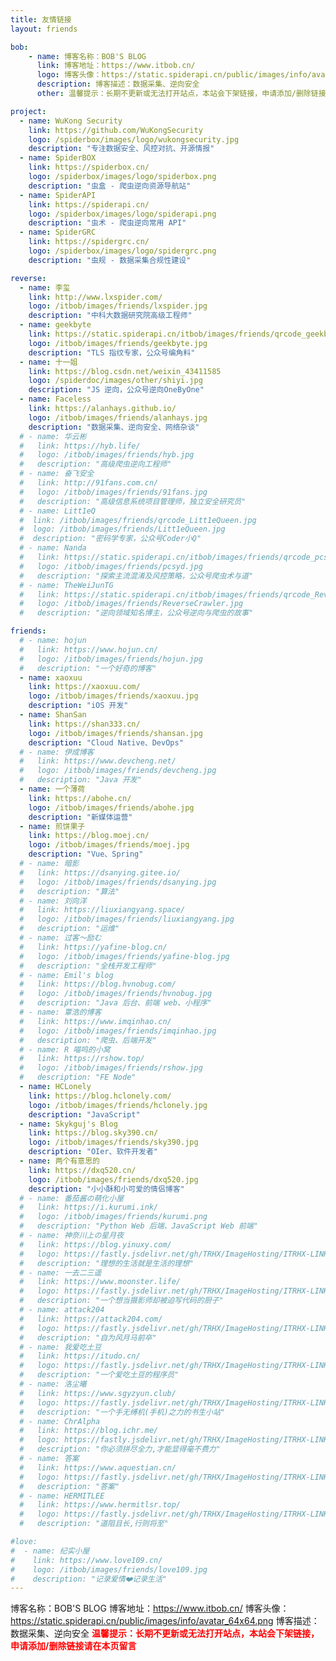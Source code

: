 ```yaml
---
title: 友情链接
layout: friends

bob:
    - name: 博客名称：BOB'S BLOG
      link: 博客地址：https://www.itbob.cn/
      logo: 博客头像：https://static.spiderapi.cn/public/images/info/avatar_64x64.png
      description: 博客描述：数据采集、逆向安全
      other: 温馨提示：长期不更新或无法打开站点，本站会下架链接，申请添加/删除链接请在本页留言

project:
  - name: WuKong Security
    link: https://github.com/WuKongSecurity
    logo: /spiderbox/images/logo/wukongsecurity.jpg
    description: "专注数据安全、风控对抗、开源情报"
  - name: SpiderBOX
    link: https://spiderbox.cn/
    logo: /spiderbox/images/logo/spiderbox.png
    description: "虫盒 - 爬虫逆向资源导航站"
  - name: SpiderAPI
    link: https://spiderapi.cn/
    logo: /spiderbox/images/logo/spiderapi.png
    description: "虫术 - 爬虫逆向常用 API"
  - name: SpiderGRC
    link: https://spidergrc.cn/
    logo: /spiderbox/images/logo/spidergrc.png
    description: "虫规 - 数据采集合规性建设"

reverse:
  - name: 李玺
    link: http://www.lxspider.com/
    logo: /itbob/images/friends/lxspider.jpg
    description: "中科大数据研究院高级工程师"
  - name: geekbyte
    link: https://static.spiderapi.cn/itbob/images/friends/qrcode_geekbyte.jpg
    logo: /itbob/images/friends/geekbyte.jpg
    description: "TLS 指纹专家，公众号编角料"
  - name: 十一姐
    link: https://blog.csdn.net/weixin_43411585
    logo: /spiderdoc/images/other/shiyi.jpg
    description: "JS 逆向，公众号逆向OneByOne"
  - name: Faceless
    link: https://alanhays.github.io/
    logo: /itbob/images/friends/alanhays.jpg
    description: "数据采集、逆向安全、网络杂谈"
  # - name: 华云彬
  #   link: https://hyb.life/
  #   logo: /itbob/images/friends/hyb.jpg
  #   description: "高级爬虫逆向工程师"
  # - name: 奋飞安全
  #   link: http://91fans.com.cn/
  #   logo: /itbob/images/friends/91fans.jpg
  #   description: "高级信息系统项目管理师，独立安全研究员"
  # - name: Litt1eQ
  #  link: /itbob/images/friends/qrcode_Litt1eQueen.jpg
  #  logo: /itbob/images/friends/Litt1eQueen.jpg
  #  description: "密码学专家，公众号Coder小Q"
  # - name: Nanda
  #   link: https://static.spiderapi.cn/itbob/images/friends/qrcode_pcsyd.jpg
  #   logo: /itbob/images/friends/pcsyd.jpg
  #   description: "探索主流混淆及风控策略，公众号爬虫术与道"
  # - name: TheWeiJunTG
  #   link: https://static.spiderapi.cn/itbob/images/friends/qrcode_ReverseCrawler.jpg
  #   logo: /itbob/images/friends/ReverseCrawler.jpg
  #   description: "逆向领域知名博主，公众号逆向与爬虫的故事"

friends:
  # - name: hojun
  #   link: https://www.hojun.cn/
  #   logo: /itbob/images/friends/hojun.jpg
  #   description: "一个好奇的博客"
  - name: xaoxuu
    link: https://xaoxuu.com/
    logo: /itbob/images/friends/xaoxuu.jpg
    description: "iOS 开发"
  - name: ShanSan
    link: https://shan333.cn/
    logo: /itbob/images/friends/shansan.jpg
    description: "Cloud Native、DevOps"
  # - name: 伊成博客
  #   link: https://www.devcheng.net/
  #   logo: /itbob/images/friends/devcheng.jpg
  #   description: "Java 开发"
  - name: 一个薄荷
    link: https://abohe.cn/
    logo: /itbob/images/friends/abohe.jpg
    description: "新媒体运营"
  - name: 煎饼果子
    link: https://blog.moej.cn/
    logo: /itbob/images/friends/moej.jpg
    description: "Vue、Spring"
  # - name: 暗影
  #   link: https://dsanying.gitee.io/
  #   logo: /itbob/images/friends/dsanying.jpg
  #   description: "算法"
  # - name: 刘向洋
  #   link: https://liuxiangyang.space/
  #   logo: /itbob/images/friends/liuxiangyang.jpg
  #   description: "运维"
  # - name: 过客～励む
  #   link: https://yafine-blog.cn/
  #   logo: /itbob/images/friends/yafine-blog.jpg
  #   description: "全栈开发工程师"
  # - name: Emil's blog
  #   link: https://blog.hvnobug.com/
  #   logo: /itbob/images/friends/hvnobug.jpg
  #   description: "Java 后台、前端 web、小程序"
  # - name: 覃浩的博客
  #   link: https://www.imqinhao.cn/
  #   logo: /itbob/images/friends/imqinhao.jpg
  #   description: "爬虫、后端开发"
  # - name: R 喵呜的小窝
  #   link: https://rshow.top/
  #   logo: /itbob/images/friends/rshow.jpg
  #   description: "FE Node"
  - name: HCLonely
    link: https://blog.hclonely.com/
    logo: /itbob/images/friends/hclonely.jpg
    description: "JavaScript"
  - name: Skykguj's Blog
    link: https://blog.sky390.cn/
    logo: /itbob/images/friends/sky390.jpg
    description: "OIer、软件开发者"
  - name: 两个有意思的
    link: https://dxq520.cn/
    logo: /itbob/images/friends/dxq520.jpg
    description: "小小酥和小可爱的情侣博客"
  # - name: 番茄酱の萌化小屋
  #   link: https://i.kurumi.ink/
  #   logo: /itbob/images/friends/kurumi.png
  #   description: "Python Web 后端、JavaScript Web 前端"
  # - name: 神奈川上の星月夜
  #   link: https://blog.yinuxy.com/
  #   logo: https://fastly.jsdelivr.net/gh/TRHX/ImageHosting/ITRHX-LINKS/yinuxy.jpg
  #   description: "理想的生活就是生活的理想"
  # - name: 一去二三遥
  #   link: https://www.moonster.life/
  #   logo: https://fastly.jsdelivr.net/gh/TRHX/ImageHosting/ITRHX-LINKS/moonster.jpg
  #   description: "一个想当摄影师却被迫写代码的厨子"
  # - name: attack204
  #   link: https://attack204.com/
  #   logo: https://fastly.jsdelivr.net/gh/TRHX/ImageHosting/ITRHX-LINKS/attack204.jpg
  #   description: "自为风月马前卒"
  # - name: 我爱吃土豆
  #   link: https://itudo.cn/
  #   logo: https://fastly.jsdelivr.net/gh/TRHX/ImageHosting/ITRHX-LINKS/wangzhijuno.png
  #   description: "一个爱吃土豆的程序员"
  # - name: 洛尘曦
  #   link: https://www.sgyzyun.club/
  #   logo: https://fastly.jsdelivr.net/gh/TRHX/ImageHosting/ITRHX-LINKS/sgyzyun.jpg
  #   description: "一个手无缚机(手机)之力的书生小站"
  # - name: ChrAlpha
  #   link: https://blog.ichr.me/
  #   logo: https://fastly.jsdelivr.net/gh/TRHX/ImageHosting/ITRHX-LINKS/chralpha.jpg
  #   description: "你必须拼尽全力,才能显得毫不费力"
  # - name: 答案
  #   link: https://www.aquestian.cn/
  #   logo: https://fastly.jsdelivr.net/gh/TRHX/ImageHosting/ITRHX-LINKS/aquestian.gif
  #   description: "答案"
  # - name: HERMITLEE
  #   link: https://www.hermitlsr.top/
  #   logo: https://fastly.jsdelivr.net/gh/TRHX/ImageHosting/ITRHX-LINKS/hermitlsr.jpg
  #   description: "道阻且长,行则将至"

#love:
#  - name: 纪实小屋
#    link: https://www.love109.cn/
#    logo: /itbob/images/friends/love109.jpg
#    description: "记录爱情❤️记录生活"
---
```


博客名称：BOB'S BLOG
博客地址：https://www.itbob.cn/
博客头像：https://static.spiderapi.cn/public/images/info/avatar_64x64.png
博客描述：数据采集、逆向安全
<font color="red"><strong>温馨提示：长期不更新或无法打开站点，本站会下架链接，申请添加/删除链接请在本页留言</strong></font>


